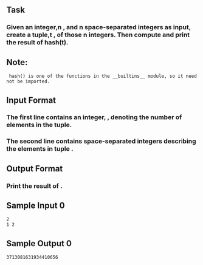 ## Task

### Given an integer,n , and n space-separated integers as input, create a tuple,t , of those n integers. Then compute and print the result of hash(t).

## Note:

```
 hash() is one of the functions in the __builtins__ module, so it need not be imported.
```

## Input Format

### The first line contains an integer, , denoting the number of elements in the tuple.

### The second line contains space-separated integers describing the elements in tuple .

## Output Format

### Print the result of .

## Sample Input 0

```
2
1 2
```

## Sample Output 0

```
3713081631934410656
```

